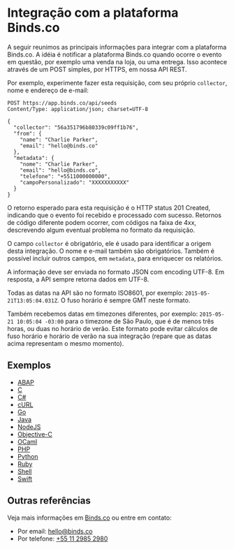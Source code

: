 # Integração com a plataforma Binds.co

A seguir reunimos as principais informações para integrar com a plataforma Binds.co.
A idéia é notificar a plataforma Binds.co quando ocorre o evento em questão, por exemplo uma venda na loja, ou uma entrega. Isso acontece através de um POST simples, por HTTPS, em nossa API REST.

Por exemplo, experimente fazer esta requisição, com seu próprio `collector`, nome e endereço de e-mail:

```
POST https://app.binds.co/api/seeds
Content/Type: application/json; charset=UTF-8
```
```
{
  "collector": "56a351796b80339c09ff1b76",
  "from": {
    "name": "Charlie Parker",
    "email": "hello@binds.co"
  },
  "metadata": {
    "nome": "Charlie Parker",
    "email": "hello@binds.co",
    "telefone": "+5511000000000",
    "campoPersonalizado": "XXXXXXXXXXX"
  }
}
```

O retorno esperado para esta requisição é o HTTP status 201 Created, indicando que o evento foi recebido e processado com sucesso. Retornos de código diferente podem ocorrer, com códigos na faixa de 4xx, descrevendo algum eventual problema no formato da requisição.

O campo `collector` é obrigatório, ele é usado para identificar a origem desta integração. O nome e e-mail também são obrigatórios. Também é possível incluir outros campos, em `metadata`, para enriquecer os relatórios.

A informação deve ser enviada no formato JSON com encoding UTF-8. Em resposta, a API sempre retorna dados em UTF-8.

Todas as datas na API são no formato ISO8601, por exemplo:  `2015-05-21T13:05:04.031Z`. O fuso horário é sempre GMT neste formato.

Também recebemos datas em timezones diferentes, por exemplo: `2015-05-21 10:05:04 -03:00` para o timezone de São Paulo, que é de menos três horas, ou duas no horário de verão.
Este formato pode evitar cálculos de fuso horário e horário de verão na sua integração (repare que as datas acima representam o mesmo momento).

## Exemplos

- [ABAP](./ABAP/)
- [C](./C/)
- [C#](./C#/)
- [cURL](./cURL/)
- [Go](./Go/)
- [Java](./Java/)
- [NodeJS](./NodeJS/)
- [Objective-C](./Objective-C/)
- [OCaml](./OCaml/)
- [PHP](./php/)
- [Python](./Python/)
- [Ruby](./Ruby/)
- [Shell](./Shell/)
- [Swift](./Swift/)

## Outras referências

Veja mais informações em [Binds.co](http://binds.co/) ou entre em contato:

- Por email: [hello@binds.co](mailto:hello@binds.co)
- Por telefone: [+55 11 2985 2980](tel:+551129852980)

